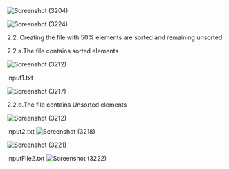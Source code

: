 


![Screenshot (3204)](https://user-images.githubusercontent.com/91931504/208314301-766062cb-7a44-4689-a4c7-c39eb45acff9.png)

![Screenshot (3224)](https://user-images.githubusercontent.com/91931504/208314284-134cd91b-bbcf-429a-a37e-f54fad2c0679.png)

2.2. Creating the file with 50% elements are sorted and remaining unsorted

2.2.a.The file contains sorted elements

![Screenshot (3212)](https://user-images.githubusercontent.com/91931504/208313744-4381d31b-c87e-4c24-b66a-27c691ba9f43.png)

input1.txt

![Screenshot (3217)](https://user-images.githubusercontent.com/91931504/208313986-96359cb6-fb0d-48fc-92ee-2e9ea8d779e9.png)

2.2.b.The file contains Unsorted elements

![Screenshot (3212)](https://user-images.githubusercontent.com/91931504/208313744-4381d31b-c87e-4c24-b66a-27c691ba9f43.png)

input2.txt
![Screenshot (3218)](https://user-images.githubusercontent.com/91931504/208313988-6b83c86a-9be3-4cd4-9d57-d07c407330a7.png)



![Screenshot (3221)](https://user-images.githubusercontent.com/91931504/208314149-ea2030c4-4f7a-40cf-a45e-df657286383e.png)

inputFile2.txt
![Screenshot (3222)](https://user-images.githubusercontent.com/91931504/208314151-79cff798-5301-4889-90af-48995e5808d1.png)



